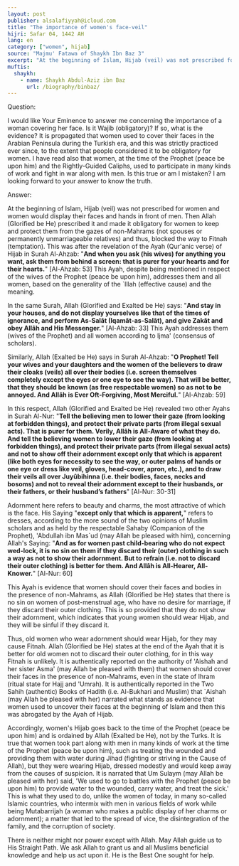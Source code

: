 ```yaml
---
layout: post
publisher: alsalafiyyah@icloud.com
title: "The importance of women's face-veil"
hijri: Safar 04, 1442 AH
lang: en
category: ["women", hijab]
source: "Majmu' Fatawa of Shaykh Ibn Baz 3"
excerpt: "At the beginning of Islam, Hijab (veil) was not prescribed for women and women would display their faces and hands in front of men."
muftis:
  shaykh: 
    - name: Shaykh Abdul-Aziz ibn Baz
      url: /biography/binbaz/
---
```


Question:

I would like Your Eminence to answer me concerning the importance of a woman covering her face. Is it Wajib (obligatory)? If so, what is the evidence? It is propagated that women used to cover their faces in the Arabian Peninsula during the Turkish era, and this was strictly practiced ever since, to the extent that people considered it to be obligatory for women. I have read also that women, at the time of the Prophet (peace be upon him) and the Rightly-Guided Caliphs, used to participate in many kinds of work and fight in war along with men. Is this true or am I mistaken? I am looking forward to your answer to know the truth. 

Answer:

At the beginning of Islam, Hijab (veil) was not prescribed for women and women would display their faces and hands in front of men. Then Allah (Glorified be He) prescribed it and made it obligatory for women to keep and protect them from the gazes of non-Mahrams (not spouses or permanently unmarriageable relatives) and thus, blocked the way to Fitnah (temptation). This was after the revelation of the Ayah (Qur'anic verse) of Hijab in Surah Al-Ahzab: "**And when you ask (his wives) for anything you want, ask them from behind a screen: that is purer for your hearts and for their hearts.**" [Al-Ahzab: 53] This Ayah, despite being mentioned in respect of the wives of the Prophet (peace be upon him), addresses them and all women, based on the generality of the `Illah (effective cause) and the meaning.

In the same Surah, Allah (Glorified and Exalted be He) says: "**And stay in your houses, and do not display yourselves like that of the times of ignorance, and perform As-Salât (Iqamât-as-Salât), and give Zakât and obey Allâh and His Messenger.**" [Al-Ahzab: 33] This Ayah addresses them (wives of the Prophet) and all women according to Ijma' (consensus of scholars).

Similarly, Allah (Exalted be He) says in Surah Al-Ahzab: "**O Prophet! Tell your wives and your daughters and the women of the believers to draw their cloaks (veils) all over their bodies (i.e. screen themselves completely except the eyes or one eye to see the way). That will be better, that they should be known (as free respectable women) so as not to be annoyed. And Allâh is Ever Oft-Forgiving, Most Merciful.**" [Al-Ahzab: 59]

In this respect, Allah (Glorified and Exalted be He) revealed two other Ayahs in Surah Al-Nur: "**Tell the believing men to lower their gaze (from looking at forbidden things), and protect their private parts (from illegal sexual acts). That is purer for them. Verily, Allâh is All-Aware of what they do. And tell the believing women to lower their gaze (from looking at forbidden things), and protect their private parts (from illegal sexual acts) and not to show off their adornment except only that which is apparent (like both eyes for necessity to see the way, or outer palms of hands or one eye or dress like veil, gloves, head-cover, apron, etc.), and to draw their veils all over Juyûbihinna (i.e. their bodies, faces, necks and bosoms) and not to reveal their adornment except to their husbands, or their fathers, or their husband’s fathers**" [Al-Nur: 30-31]

Adornment here refers to beauty and charms, the most attractive of which is the face. His Saying "**except only that which is apparent,**" refers to dresses, according to the more sound of the two opinions of Muslim scholars and as held by the respectable Sahaby (Companion of the Prophet), 'Abdullah ibn Mas`ud (may Allah be pleased with him), concerning Allah's Saying: "**And as for women past child-bearing who do not expect wed-lock, it is no sin on them if they discard their (outer) clothing in such a way as not to show their adornment. But to refrain (i.e. not to discard their outer clothing) is better for them. And Allâh is All-Hearer, All-Knower.**" [Al-Nur: 60]

This Ayah is evidence that women should cover their faces and bodies in the presence of non-Mahrams, as Allah (Glorified be He) states that there is no sin on women of post-menstrual age, who have no desire for marriage, if they discard their outer clothing. This is so provided that they do not show their adornment, which indicates that young women should wear Hijab, and they will be sinful if they discard it.

Thus, old women who wear adornment should wear Hijab, for they may cause Fitnah. Allah (Glorified be He) states at the end of the Ayah that it is better for old women not to discard their outer clothing, for in this way Fitnah is unlikely. It is authentically reported on the authority of 'Aishah and her sister Asma' (may Allah be pleased with them) that women should cover their faces in the presence of non-Mahrams, even in the state of Ihram (ritual state for Hajj and 'Umrah). It is authentically reported in the Two Sahih (authentic) Books of Hadith (i.e. Al-Bukhari and Muslim) that `Aishah (may Allah be pleased with her) narrated what stands as evidence that women used to uncover their faces at the beginning of Islam and then this was abrogated by the Ayah of Hijab.

Accordingly, women's Hijab goes back to the time of the Prophet (peace be upon him) and is ordained by Allah (Exalted be He), not by the Turks. It is true that women took part along with men in many kinds of work at the time of the Prophet (peace be upon him), such as treating the wounded and providing them with water during Jihad (fighting or striving in the Cause of Allah), but they were wearing Hijab, dressed modestly and would keep away from the causes of suspicion. It is narrated that Um Sulaym (may Allah be pleased with her) said, 'We used to go to battles with the Prophet (peace be upon him) to provide water to the wounded, carry water, and treat the sick.' This is what they used to do, unlike the women of today, in many so-called Islamic countries, who intermix with men in various fields of work while being Mutabarrijah (a woman who makes a public display of her charms or adornment); a matter that led to the spread of vice, the disintegration of the family, and the corruption of society.

There is neither might nor power except with Allah. May Allah guide us to His Straight Path. We ask Allah to grant us and all Muslims beneficial knowledge and help us act upon it. He is the Best One sought for help.
